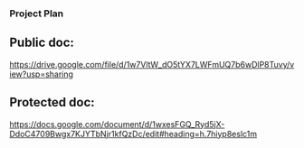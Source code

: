 ### Project Plan

## Public doc:
https://drive.google.com/file/d/1w7VltW_dO5tYX7LWFmUQ7b6wDlP8Tuvy/view?usp=sharing

## Protected doc:
https://docs.google.com/document/d/1wxesFGQ_Ryd5jX-DdoC4709Bwgx7KJYTbNjr1kfQzDc/edit#heading=h.7hiyp8eslc1m
